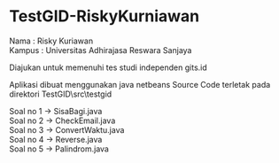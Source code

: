 # TestGID-RiskyKurniawan

Nama    : Risky Kuriawan <br>
Kampus  : Universitas Adhirajasa Reswara Sanjaya

Diajukan untuk memenuhi tes studi independen gits.id


Aplikasi dibuat menggunakan java netbeans
Source Code terletak pada direktori TestGID\src\testgid

Soal no 1 -> SisaBagi.java <br>
Soal no 2 -> CheckEmail.java <br>
Soal no 3 -> ConvertWaktu.java <br>
Soal no 4 -> Reverse.java <br>
Soal no 5 -> Palindrom.java
